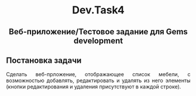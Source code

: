 <h1 align="center">Dev.Task4</h1>


<h2 align="center">Веб-приложение/Тестовое задание для  Gems development</h2>

## Постановка задачи

<p align="justify ">
Сделать веб-прложение, отображающее список мебели, с возможностью добавлять, редактировать и удалять из него элементы (кнопки редактирования и удаления присутствуют в каждой строке).
</p>